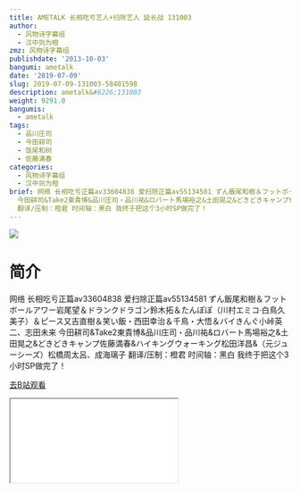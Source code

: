 ```yaml
---
title: AMETALK 长相吃亏艺人+扫除艺人 延长战 131003
author:
  - 风物诗字幕组
  - 汉中则为橙
zmz: 风物诗字幕组
publishdate: '2013-10-03'
bangumi: ametalk
date: '2019-07-09'
slug: 2019-07-09-131003-58401598
description: ametalk&#8226;131003
weight: 9291.0
bangumis:
  - ametalk
tags:
  - 品川庄司
  - 今田耕司
  - 饭尾和树
  - 佐藤满春
categories:
  - 风物诗字幕组
  - 汉中则为橙
brief: 网络 长相吃亏正篇av33604838 爱扫除正篇av55134581 ずん飯尾和樹＆フットボールアワー岩尾望＆ドランクドラゴン鈴木拓＆たんぽぽ（川村エミコ·白鳥久美子）＆ピース又吉直樹＆笑い飯・西田幸治＆千鳥・大悟＆バイきんぐ小峠英二、志田未来
  今田耕司&Take2東貴博&品川庄司・品川祐&ロバート馬場裕之&土田晃之&どきどきキャンプ佐藤満春&ハイキングウォーキング松田洋昌&（元ジューシーズ）松橋周太呂、成海璃子
  翻译/压制：橙君 时间轴：黑白 我终于把这个3小时SP做完了！
---
```

![](https://raw.githubusercontent.com/tcgriffith/owaraisite/master/static/tmpimg/088349e113f5fc0060f881786b7bcffaf93dfdf4.jpg.480.jpg)
# 简介  
网络
长相吃亏正篇av33604838 爱扫除正篇av55134581
ずん飯尾和樹＆フットボールアワー岩尾望＆ドランクドラゴン鈴木拓＆たんぽぽ（川村エミコ·白鳥久美子）＆ピース又吉直樹＆笑い飯・西田幸治＆千鳥・大悟＆バイきんぐ小峠英二、志田未来
今田耕司&Take2東貴博&品川庄司・品川祐&ロバート馬場裕之&土田晃之&どきどきキャンプ佐藤満春&ハイキングウォーキング松田洋昌&（元ジューシーズ）松橋周太呂、成海璃子
翻译/压制：橙君 时间轴：黑白
我终于把这个3小时SP做完了！  

[去B站观看](https://www.bilibili.com/video/av58401598/)
<div class ="resp-container"><iframe class="testiframe" src="//player.bilibili.com/player.html?aid=58401598"", scrolling="no", allowfullscreen="true" > </iframe></div> 
